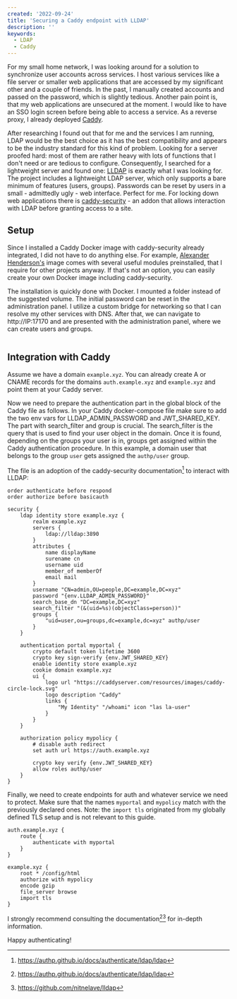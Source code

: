 ```yaml
---
created: '2022-09-24'
title: 'Securing a Caddy endpoint with LLDAP'
description: ''
keywords:
  - LDAP
  - Caddy
---
```


<script>
import overview from "./lldap_overview.png?width=360;720;1280;1920&webp&metadata"
import Image from "$components/Image.svelte"
</script>

For my small home network, I was looking around for a solution to synchronize user
accounts across services. I host various services like a file server or smaller web
applications that are accessed by my significant other and a couple of friends. In the
past, I manually created accounts and passed on the password, which is slightly tedious.
Another pain point is, that my web applications are unsecured at the moment. I would like
to have an SSO login screen before being able to access a service. As a reverse proxy, I
already deployed [Caddy](https://caddyserver.com/).

After researching I found out that for me and the services I am running, LDAP would be the
best choice as it has the best compatibility and appears to be the industry standard for
this kind of problem. Looking for a server proofed hard: most of them are rather heavy
with lots of functions that I don't need or are tedious to configure. Consequently, I
searched for a lightweight server and found one:
[LLDAP](https://github.com/nitnelave/lldap) is exactly what I was looking for. The project
includes a lightweight LDAP server, which only supports a bare minimum of features (users,
groups). Passwords can be reset by users in a small - admittedly ugly - web interface.
Perfect for me. For locking down web applications there is
[caddy-security](https://authp.github.io/) - an addon that allows interaction with LDAP
before granting access to a site.

## Setup

Since I installed a Caddy Docker image with caddy-security already integrated, I did not
have to do anything else. For example, [Alexander
Henderson's](https://hub.docker.com/r/alexandzors/caddy#!) image comes with several useful
modules preinstalled, that I require for other projects anyway. If that's not an option,
you can easily create your own Docker image including caddy-security.

The installation is quickly done with Docker. I mounted a folder instead of the suggested
volume. The initial password can be reset in the administration panel. I utilize a custom
bridge for networking so that I can resolve my other services with DNS. After that, we can
navigate to http://IP:17170 and are presented with the administration panel, where we can
create users and groups.

<Image meta={overview} />

## Integration with Caddy

Assume we have a domain `example.xyz`. You can already create A or CNAME records for the
domains `auth.example.xyz` and `example.xyz` and point them at your Caddy server.

Now we need to prepare the authentication part in the global block of the Caddy file as
follows. In your Caddy docker-compose file make sure to add the two env vars for
LLDAP_ADMIN_PASSWORD and JWT_SHARED_KEY. The part with search_filter and group is crucial.
The search_filter is the query that is used to find your user object in the domain. Once
it is found, depending on the groups your user is in, groups get assigned within the Caddy
authentication procedure. In this example, a domain user that belongs to the group `user`
gets assigned the `authp/user` group.

The file is an adoption of the caddy-security documentation[^1] to interact with LLDAP:

```
order authenticate before respond
order authorize before basicauth

security {
    ldap identity store example.xyz {
        realm example.xyz
        servers {
            ldap://lldap:3890
        }
        attributes {
            name displayName
            surename cn
            username uid
            member_of memberOf
            email mail
        }
        username "CN=admin,OU=people,DC=example,DC=xyz"
        password "{env.LLDAP_ADMIN_PASSWORD}"
        search_base_dn "DC=example,DC=xyz"
        search_filter "(&(uid=%s)(objectClass=person))"
        groups {
            "uid=user,ou=groups,dc=example,dc=xyz" authp/user
        }
    }

    authentication portal myportal {
        crypto default token lifetime 3600
        crypto key sign-verify {env.JWT_SHARED_KEY}
        enable identity store example.xyz
        cookie domain example.xyz
        ui {
            logo url "https://caddyserver.com/resources/images/caddy-circle-lock.svg"
            logo description "Caddy"
            links {
                "My Identity" "/whoami" icon "las la-user"
            }
        }
    }

    authorization policy mypolicy {
        # disable auth redirect
        set auth url https://auth.example.xyz

        crypto key verify {env.JWT_SHARED_KEY}
        allow roles authp/user
    }
}
```

Finally, we need to create endpoints for auth and whatever service we need to protect.
Make sure that the names `myportal` and `mypolicy` match with the previously declared
ones. Note: the `import tls` originated from my globally defined TLS setup and is not
relevant to this guide.

```
auth.example.xyz {
    route {
        authenticate with myportal
    }
}

example.xyz {
    root * /config/html
    authorize with mypolicy
    encode gzip
    file_server browse
    import tls
}
```

I strongly recommend consulting the documentation[^1][^2] for in-depth information.

Happy authenticating!

[^1]: https://authp.github.io/docs/authenticate/ldap/ldap
[^2]: https://github.com/nitnelave/lldap
